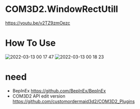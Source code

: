 # COM3D2.WindowRectUtill

https://youtu.be/v2TZ9zmOezc  


# How To Use

![2022-03-13 00 17 47](https://user-images.githubusercontent.com/20321215/158023971-0327b978-9a1a-4c7c-b496-4e99f01e0db3.png)
![2022-03-13 00 18 23](https://user-images.githubusercontent.com/20321215/158023973-c86d2c39-9d9c-43cc-87d7-0dc45ff0477d.png)


# need

- BepInEx https://github.com/BepInEx/BepInEx  
- COM3D2 API edit version https://github.com/customordermaid3d2/COM3D2_Plugins  


